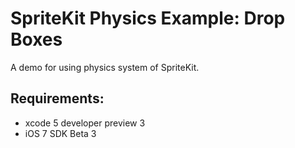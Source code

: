 SpriteKit Physics Example: Drop Boxes
=====================================
A demo for using physics system of SpriteKit.

Requirements:
-------------
* xcode 5 developer preview 3
* iOS 7 SDK Beta 3

